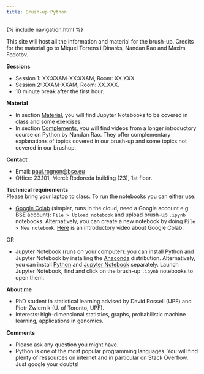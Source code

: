 ```yaml
---
title: Brush-up Python
---
```

{% include navigation.html %}

This site will host all the information and material for the brush-up. Credits for the material go to Miquel Torrens i Dinarès, Nandan Rao and Maxim Fedotov.

**Sessions**
* Session 1: XX:XXAM-XX:XXAM, Room: XX.XXX.
* Session 2: XXAM-XXAM, Room: XX.XXX.
* 10 minute break after the first hour.

**Material**
* In section [Material](https://paulrognonvael.github.io/bse-python-brushup-2022/material.html), you will find Jupyter Notebooks to be covered in class and some exercises.
* In section [Complements](https://paulrognonvael.github.io/bse-python-brushup-2022/complements.html), you will find videos from a longer introductory course on Python by Nandan Rao. They offer complementary explanations of topics covered in our brush-up and some topics not covered in our brushup.

<!---
**Graded activity**
* Home assignment uploaded after session 2
* Deadline: November 3rd, 2022
-->

**Contact**
* Email: paul.rognon@bse.eu
* Office: 23.101, Mercè Rodoreda building (23), 1st floor.

**Technical requirements**  
Please bring your laptop to class. To run the notebooks you can either use:
* [Google Colab](https://colab.research.google.com/) (simpler, runs in the cloud, need a Google account e.g. BSE account): `File > Upload notebook` and upload brush-up `.ipynb` notebooks. Alternatively, you can create a new notebook by doing `File > New notebook`. [Here](https://www.youtube.com/watch?v=inN8seMm7UI) is an introductory video about Google Colab.  

OR 
 
* Jupyter Notebook (runs on your computer): you can install Python and Jupyter Notebook by installing the [Anaconda](https://www.anaconda.com/) distribution. Alternatively, you can install [Python](https://www.python.org/downloads/) and [Jupyter Notebook](https://docs.jupyter.org/en/latest/install/notebook-classic.html) separately. Launch Jupyter Notebook, find and click on the brush-up `.ipynb` notebooks to open them.

**About me**
* PhD student in statistical learning advised by David Rossell (UPF) and Piotr Zwiernik (U. of Toronto, UPF).
* Interests: high-dimensional statistics, graphs, probabilistic machine learning, applications in genomics.

**Comments**
* Please ask any question you might have.
* Python is one of the most popular programming languages. You will find plenty of ressources on internet and in particular on Stack Overflow. Just google your doubts!
